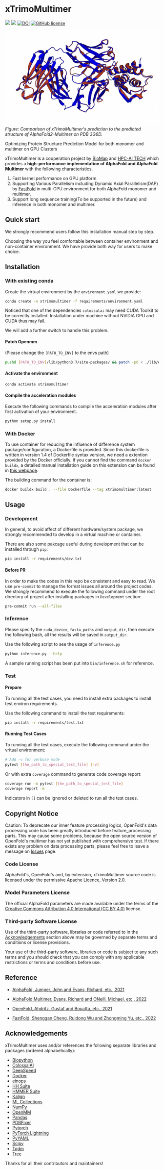 # xTrimoMultimer

![](https://img.shields.io/badge/Made%20with-ColossalAI-blueviolet?style=flat)
![](https://img.shields.io/github/v/release/biomap-research/xTrimoMultimer)
[![DOI](https://zenodo.org/badge/519059101.svg)](https://zenodo.org/badge/latestdoi/519059101)
[![GitHub license](https://img.shields.io/github/license/biomap-research/xTrimoMultimer)](https://github.com/biomap-research/xTrimoMultimer/blob/main/LICENSE)

![Sample](/assets/sample.png)
_Figure: Comparison of xTrimoMultimer's prediction to the predicted structure of AlphaFold2-Multimer on PDB 3G6D._

Optimizing Protein Structure Prediction Model for both monomer and multimer on GPU Clusters

xTrimoMultimer is a cooperation project by [BioMap](https://www.biomap.com/en/) and [HPC-AI TECH](https://www.hpcaitech.com) which provides a **high-performance implementation of AlphaFold and AlphaFold Multimer** with the following characteristics.

1. Fast kernel performance on GPU platform.
2. Supporting Various Parallelism including Dynamic Axial Parallelism(DAP) by [FastFold](https://github.com/hpcaitech/FastFold) in multi-GPU environment for both AlphaFold monomer and multimer.
3. Support long sequence training(To be supported in the future) and inference in both monomer and multimer.

## Quick start

We strongly recommend users follow this installation manual step by step.

Choosing the way you feel comfortable between container environment and non-container environment. We have provide both way for users to make choice.

## Installation

### With existing conda

Create the virtual environment by the `environment.yaml` we provide:

```bash
conda create -n xtrimomultimer -f requirements/environment.yaml
```

Noticed that one of the dependencies `colossalai` may need CUDA Toolkit to be correctly installed. Installation under machine without NVIDIA GPU and CUDA thus may fail.

We will add a further switch to handle this problem.

#### Patch Openmm

(Please change the `[PATH_TO_ENV]` to the envs path)

```bash
pushd [PATH_TO_ENV]/lib/python3.7/site-packages/ && patch -p0 < ./lib/openmm.patch && popd
```

#### Activate the environment

```bash
conda activate xtrimomultimer
```

#### Compile the acceleration modules

Execute the following commands to compile the acceleration modules after first activation of your environment.

```bash
python setup.py install
```

### With Docker

To use container for reducing the influence of difference system package/configuration, a Dockerfile is provided. Since this dockerfile is written in version 1.4 of Dockerfile syntax version, we need a extention provided by the Docker officially. If you cannot find the command `docker buildx`, a detailed manual installation guide on this extension can be found in [this webpage](https://docs.docker.com/build/buildx/install/).

The building command for the container is:

```bash
docker buildx build . --file Dockerfile --tag xtrimomultimer:latest
```

## Usage

### Development

In general, to avoid affect of different hardware/system package, we strongly recommended to develop in a virtual machine or container.

There are also some pakcage useful during development that can be installed through `pip`:

```bash
pip install -r requirements/dev.txt
```

#### Before PR

In order to make the codes in this repo be consistent and easy to read. We use `pre-commit` to manage the format issues all around the project codes. We strongly recommend to execute the following command under the root directory of project after installing packages in `Development` section:

```bash
pre-commit run --all-files
```

### Inference

Please specify the `cuda_device`, `fasta_paths` and `output_dir`, then execute the following bash,
all the results will be saved in `output_dir`.

Use the following script to see the usage of `inference.py`

```bash
python inference.py --help
```

A sample running script has been put into `bin/inference.sh` for reference.

### Test

#### Prepare

To running all the test cases, you need to install extra packages to install test environ requirements.

Use the following command to install the test requirements:

```bash
pip install -r requirements/test.txt
```

#### Running Test Cases

To running all the test cases, execute the following command under the vritual environment:

```bash
# Add -v for verbose mode
pytest [the_path_to_special_test_file] [-v]
```

Or with extra `coverage` command to generate code coverage report:

```bash
coverage run -m pytest [the_path_to_special_test_file]
coverage report -m
```

Indicators in `[]` can be ignored or deleted to run all the test cases.

## Copyright Notice

Caution: To deprecate our inner feature processing logics, OpenFold's data processing code has been greatly introduced before feature_processing parts. This may cause some problems, because the open source version of OpenFold's multimer has not yet published with comprehensive test. If there exists any problem on data processing parts, please feel free to leave a message on [Issues](https://github.com/biomap-research/xTrimoMultimer/issues) page.

### Code License

AlphaFold's, OpenFold's and, by extension, xTrimoMultimer source code is licensed under the permissive Apache Licence, Version 2.0.

### Model Parameters License

The official AlphaFold parameters are made available under the terms of the [Creative Commons Attribution 4.0 International (CC BY 4.0)](https://creativecommons.org/licenses/by/4.0/legalcode) license.

### Third-party Software License

Use of the third-party software, libraries or code referred to in the [Acknowledgements](https://github.com/biomap-research/xTrimoMultimer#Acknowledgements) section above may be governed by separate terms and conditions or license provisions.

Your use of the third-party software, libraries or code is subject to any such terms and you should check that you can comply with any applicable restrictions or terms and conditions before use.

## Reference

- [AlphaFold, Jumper, John and Evans, Richard, etc., 2021](https://github.com/deepmind/alphafold)

- [AlphaFold Multimer, Evans, Richard and ONeill, Michael, etc., 2022](https://github.com/deepmind/alphafold)

- [OpenFold, Ahdritz, Gustaf and Bouatta, etc., 2021](https://github.com/aqlaboratory/openfold/)

- [FastFold, Shenggan Cheng, Ruidong Wu and Zhongming Yu, etc., 2022](https://github.com/hpcaitech/FastFold)

## Acknowledgements

xTrimoMultimer uses and/or references the following separate libraries and packages (ordered alphabetically):

- [Biopython](https://biopython.org/)
- [ColossalAI](https://github.com/hpcaitech/ColossalAI)
- [DeepSpeed](https://github.com/microsoft/DeepSpeed)
- [Docker](https://www.docker.com/)
- [einops](https://github.com/arogozhnikov/einops)
- [HH Suite](https://github.com/soedinglab/hh-suite)
- [HMMER Suite](http://eddylab.org/software/hmmer)
- [Kalign](https://msa.sbc.su.se/cgi-bin/msa.cgi)
- [ML Collections](https://github.com/google/ml_collections)
- [NumPy](https://numpy.org/)
- [OpenMM](https://github.com/openmm/openmm)
- [Pandas](https://pandas.pydata.org/)
- [PDBFixer](https://github.com/openmm/pdbfixer)
- [Pytorch](https://pytorch.org/)
- [PyTorch Lightning](https://www.pytorchlightning.ai)
- [PyYAML](https://pyyaml.org)
- [Scipy](https://scipy.org/)
- [Tqdm](https://github.com/tqdm/tqdm)
- [Tree](https://github.com/deepmind/tree)

Thanks for all their contributors and maintainers!
